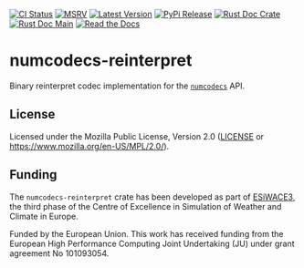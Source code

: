 [![CI Status]][workflow] [![MSRV]][repo] [![Latest Version]][crates.io] [![PyPi Release]][pypi] [![Rust Doc Crate]][docs.rs] [![Rust Doc Main]][docs] [![Read the Docs]][rtdocs]

[CI Status]: https://img.shields.io/github/actions/workflow/status/juntyr/numcodecs-rs/ci.yml?branch=main
[workflow]: https://github.com/juntyr/numcodecs-rs/actions/workflows/ci.yml?query=branch%3Amain

[MSRV]: https://img.shields.io/badge/MSRV-1.87.0-blue
[repo]: https://github.com/juntyr/numcodecs-rs

[Latest Version]: https://img.shields.io/crates/v/numcodecs-reinterpret
[crates.io]: https://crates.io/crates/numcodecs-reinterpret

[PyPi Release]: https://img.shields.io/pypi/v/numcodecs-wasm-reinterpret.svg
[pypi]: https://pypi.python.org/pypi/numcodecs-wasm-reinterpret

[Rust Doc Crate]: https://img.shields.io/docsrs/numcodecs-reinterpret
[docs.rs]: https://docs.rs/numcodecs-reinterpret/

[Rust Doc Main]: https://img.shields.io/badge/docs-main-blue
[docs]: https://juntyr.github.io/numcodecs-rs/numcodecs_reinterpret

[Read the Docs]: https://img.shields.io/readthedocs/numcodecs-wasm?label=readthedocs
[rtdocs]: https://numcodecs-wasm.readthedocs.io/en/stable/api/numcodecs_wasm_reinterpret/

# numcodecs-reinterpret

Binary reinterpret codec implementation for the [`numcodecs`] API.

[`numcodecs`]: https://docs.rs/numcodecs/0.2/numcodecs/

## License

Licensed under the Mozilla Public License, Version 2.0 ([LICENSE](LICENSE) or https://www.mozilla.org/en-US/MPL/2.0/).

## Funding

The `numcodecs-reinterpret` crate has been developed as part of [ESiWACE3](https://www.esiwace.eu), the third phase of the Centre of Excellence in Simulation of Weather and Climate in Europe.

Funded by the European Union. This work has received funding from the European High Performance Computing Joint Undertaking (JU) under grant agreement No 101093054.
